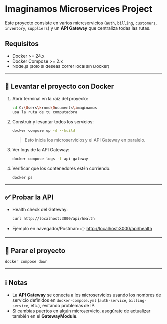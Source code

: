# Imaginamos Microservices Project

Este proyecto consiste en varios microservicios (`auth`, `billing`, `customers`, `inventory`, `suppliers`) y un **API Gateway** que centraliza todas las rutas.

## Requisitos

- Docker >= 24.x
- Docker Compose >= 2.x
- Node.js (solo si deseas correr local sin Docker)

---

## 🚀 Levantar el proyecto con Docker

1. Abrir terminal en la raíz del proyecto:

   ```bash
   cd C:\Users\krnmo\Documents\imaginamos
   usa la ruta de tu computadora
   ```

2. Construir y levantar todos los servicios:

   ```bash
   docker compose up -d --build
   ```

   > Esto inicia los microservicios y el API Gateway en paralelo.

3. Ver logs de la API Gateway:

   ```bash
   docker compose logs -f api-gateway
   ```

4. Verificar que los contenedores estén corriendo:

   ```bash
   docker ps
   ```

---

## ✅ Probar la API

* Health check del Gateway:

  ```bash
  curl http://localhost:3000/api/health
  ```

* Ejemplo en navegador/Postman:
  👉 [http://localhost:3000/api/health](http://localhost:3000/api/health)

---

## 🛑 Parar el proyecto

```bash
docker compose down
```

---

## ℹ️ Notas

* La **API Gateway** se conecta a los microservicios usando los nombres de servicio definidos en `docker-compose.yml` (`auth-service`, `billing-service`, etc.), evitando problemas de IP.
* Si cambias puertos en algún microservicio, asegúrate de actualizar también en el **GatewayModule**.